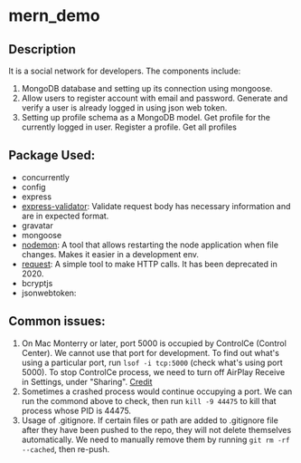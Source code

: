 # mern_demo

## Description

It is a social network for developers. The components include:

1. MongoDB database and setting up its connection using mongoose.
2. Allow users to register account with email and password. Generate and verify a user is already logged in using json web token.
3. Setting up profile schema as a MongoDB model. Get profile for the currently logged in user. Register a profile. Get all profiles

## Package Used:

- concurrently
- config
- express
- [express-validator](https://express-validator.github.io/docs/): Validate request body has necessary information and are in expected format.
- gravatar
- mongoose
- [nodemon](https://www.npmjs.com/package/nodemon): A tool that allows restarting the node application when file changes. Makes it easier in a development env.
- [request](https://www.npmjs.com/package/request?activeTab=readme): A simple tool to make HTTP calls. It has been deprecated in 2020.
- bcryptjs
- jsonwebtoken:

## Common issues:

1. On Mac Monterry or later, port 5000 is occupied by ControlCe (Control Center). We cannot use that port for development. To find out what's using a particular port, run `lsof -i tcp:5000` (check what's using port 5000). To stop ControlCe process, we need to turn off AirPlay Receive in Settings, under "Sharing". [Credit](https://developer.apple.com/forums/thread/682332)
2. Sometimes a crashed process would continue occupying a port. We can run the commond above to check, then run `kill -9 44475` to kill that process whose PID is 44475.
3. Usage of .gitignore. If certain files or path are added to .gitignore file after they have been pushed to the repo, they will not delete themselves automatically. We need to manually remove them by running `git rm -rf --cached`, then re-push.
